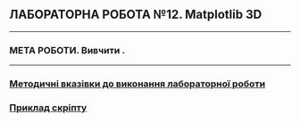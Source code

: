 ## **ЛАБОРАТОРНА РОБОТА №12. Matplotlib 3D**
---
### **МЕТА РОБОТИ**.  Вивчити .
---
### [**Методичні вказівки до виконання лабораторної роботи**](/Lab_Works/Lab_12/MPT_Lab_12_Python_v1.pdf)
### [**Приклад скріпту**](Lab_12_Test.ipynb)
